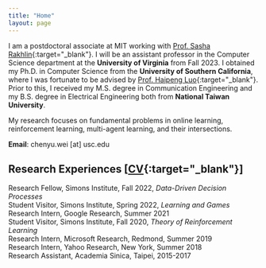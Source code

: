```yaml
---
title: "Home"
layout: page
---
```


I am a postdoctoral associate at MIT working with [Prof. Sasha Rakhlin](http://www.mit.edu/~rakhlin/){:target="_blank"}. I will be an assistant professor in the Computer Science department at the **University of Virginia** from Fall 2023. I obtained my Ph.D. in Computer Science from the **University of Southern California**, where I was fortunate to be advised by [Prof. Haipeng Luo](https://haipeng-luo.net/){:target="_blank"}. Prior to this, I received my M.S. degree in Communication Engineering and my B.S. degree in Electrical Engineering both from **National Taiwan University**.  

My research focuses on fundamental problems in online learning, reinforcement learning, multi-agent learning, and their intersections.  
  
**Email**: chenyu.wei [at] usc.edu  

<!-- <div style="line-height:3%;">
    <br>
</div> --> 


<!-- <div style="line-height:5%;">
    <br>
</div> -->

## Research Experiences [[CV](https://bahh723.github.io/document/cv.pdf){:target="_blank"}]
Research Fellow, Simons Institute, Fall 2022, *Data-Driven Decision Processes*    
Student Visitor, Simons Institute, Spring 2022, *Learning and Games*   
Research Intern, Google Research, Summer 2021   
Student Visitor, Simons Institute, Fall 2020, *Theory of Reinforcement Learning*   
Research Intern, Microsoft Research, Redmond, Summer 2019   
Research Intern, Yahoo Research, New York, Summer 2018   
Research Assistant, Academia Sinica, Taipei, 2015-2017 
   
<!-- <div style="line-height:30%;">
    <br>
</div> -->



